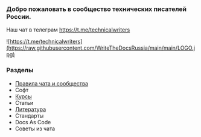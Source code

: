 ### Добро пожаловать в сообщество технических писателей России.

Наш чат в телеграм https://t.me/technicalwriters

![https://t.me/technicalwriters](https://raw.githubusercontent.com/WriteTheDocsRussia/main/main/LOGO.jpg)

### Разделы
* [Правила чата и сообщества](https://github.com/WriteTheDocsRussia/main/wiki/%D0%9F%D1%80%D0%B0%D0%B2%D0%B8%D0%BB%D0%B0-%D1%87%D0%B0%D1%82%D0%B0-%D0%B8-%D1%81%D0%BE%D0%BE%D0%B1%D1%89%D0%B5%D1%81%D1%82%D0%B2%D0%B0)
* Софт
* [Курсы](https://github.com/WriteTheDocsRussia/main/wiki/%D0%9A%D1%83%D1%80%D1%81%D1%8B)
* Статьи
* [Литература](https://github.com/WriteTheDocsRussia/main/wiki/%D0%9A%D0%BD%D0%B8%D0%B3%D0%B8-%D0%B4%D0%BB%D1%8F-%D1%82%D0%B5%D1%85%D0%BD%D0%B8%D1%87%D0%B5%D1%81%D0%BA%D0%B8%D1%85-%D0%BF%D0%B8%D1%81%D0%B0%D1%82%D0%B5%D0%BB%D0%B5%D0%B9)
* Стандарты
* Docs As Code
* Советы из чата
